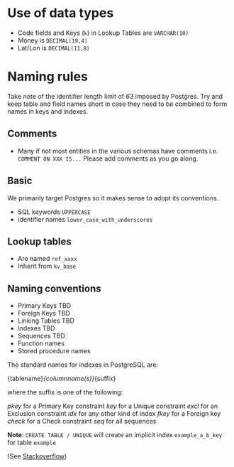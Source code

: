 Use of data types
=================

* Code fields and Keys (`k`) in Lookup Tables are `VARCHAR(10)`
* Money is `DECIMAL(19,4)`
* Lat/Lon is `DECIMAL(11,8)`

Naming rules
============
Take note of the identifier length limit of *63* imposed by Postgres. Try and keep table and field names short in case they need to be combined to form names in keys and indexes.

Comments
--------
* Many if not most entities in the various schemas have comments i.e. `COMMENT ON XXX IS...` Please add comments as you go along.

Basic
----
We primarily target Postgres so it makes sense to adopt its conventions.

* SQL keywords `UPPERCASE`
* identifier names `lower_case_with_underscores`


Lookup tables
-----------------------
* Are named `ref_xxxx`
* Inherit from `kv_base`

Naming conventions
------------------
* Primary Keys TBD
* Foreign Keys TBD
* Linking Tables TBD
* Indexes TBD
* Sequences TBD
* Function names
* Stored procedure names

The standard names for indexes in PostgreSQL are:

{tablename}_{columnname(s)}_{suffix}

where the suffix is one of the following:

*pkey* for a Primary Key constraint
*key* for a Unique constraint
*excl* for an Exclusion constraint
*idx* for any other kind of index
*fkey* for a Foreign key
*check* for a Check constraint
*seq* for all sequences

**Note**: `CREATE TABLE / UNIQUE` will create an implicit index `example_a_b_key` for table `example`

(See [Stackoverflow](https://stackoverflow.com/questions/4107915/postgresql-default-constraint-names/4108266#4108266))
